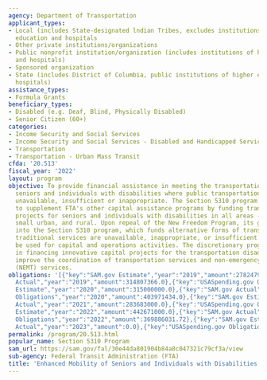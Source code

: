 ```yaml
---
agency: Department of Transportation
applicant_types:
- Local (includes State-designated lndian Tribes, excludes institutions of higher
  education and hospitals
- Other private institutions/organizations
- Public nonprofit institution/organization (includes institutions of higher education
  and hospitals)
- Sponsored organization
- State (includes District of Columbia, public institutions of higher education and
  hospitals)
assistance_types:
- Formula Grants
beneficiary_types:
- Disabled (e.g. Deaf, Blind, Physically Disabled)
- Senior Citizen (60+)
categories:
- Income Security and Social Services
- Income Security and Social Services - Disabled and Handicapped Services
- Transportation
- Transportation - Urban Mass Transit
cfda: '20.513'
fiscal_year: '2022'
layout: program
objective: To provide financial assistance in meeting the transportation needs of
  seniors and individuals with disabilities where public transportation services are
  unavailable, insufficient or inappropriate. The Section 5310 program is designed
  to supplement FTA's other capital assistance programs by funding transportation
  projects for seniors and individuals with disabilities in all areas - large urban,
  small urban, and rural. Upon repeal of the New Freedom Program, its goals were incorporated
  into the Section 5310 program, which funds alternative forms of transportation where
  traditional services are unavailable, inappropriate, or insufficient. Funds can
  be used for capital and operations activities. The discretionary program assists
  in financing innovative capital projects for the transportation disadvantaged that
  improve the coordination of transportation services and non-emergency medical transportation
  (NEMT) services.
obligations: '[{"key":"SAM.gov Estimate","year":"2019","amount":278247957.0},{"key":"SAM.gov
  Actual","year":"2019","amount":314807366.0},{"key":"USASpending.gov Obligations","year":"2019","amount":310612959.14},{"key":"SAM.gov
  Estimate","year":"2020","amount":315000000.0},{"key":"SAM.gov Actual","year":"2020","amount":410407617.0},{"key":"USASpending.gov
  Obligations","year":"2020","amount":403971434.0},{"key":"SAM.gov Estimate","year":"2021","amount":465000000.0},{"key":"SAM.gov
  Actual","year":"2021","amount":283683000.0},{"key":"USASpending.gov Obligations","year":"2021","amount":382060840.0},{"key":"SAM.gov
  Estimate","year":"2022","amount":442671000.0},{"key":"SAM.gov Actual","year":"2022","amount":373004000.0},{"key":"USASpending.gov
  Obligations","year":"2022","amount":369886031.72},{"key":"SAM.gov Estimate","year":"2023","amount":456277000.0},{"key":"SAM.gov
  Actual","year":"2023","amount":0.0},{"key":"USASpending.gov Obligations","year":"2023","amount":161463931.0}]'
permalink: /program/20.513.html
popular_name: Section 5310 Program
sam_url: https://sam.gov/fal/30e44da801904b84a8c047321c79cf3a/view
sub-agency: Federal Transit Administration (FTA)
title: 'Enhanced Mobility of Seniors and Individuals with Disabilities '
---
```

